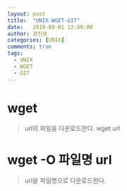 ```yaml
---
layout: post
title:  "UNIX-WGET-GIT"
date:   2018-09-01 12:00:00
author: 강진광
categories: [UNIX]
comments: true
tags:
  - UNIX
  - WGET
  - GIT
---
```

# wget
> url의 파일을 다운로드한다. wget url

# wget -O 파일명 url
>url을 파일명으로 다운로드한다.




